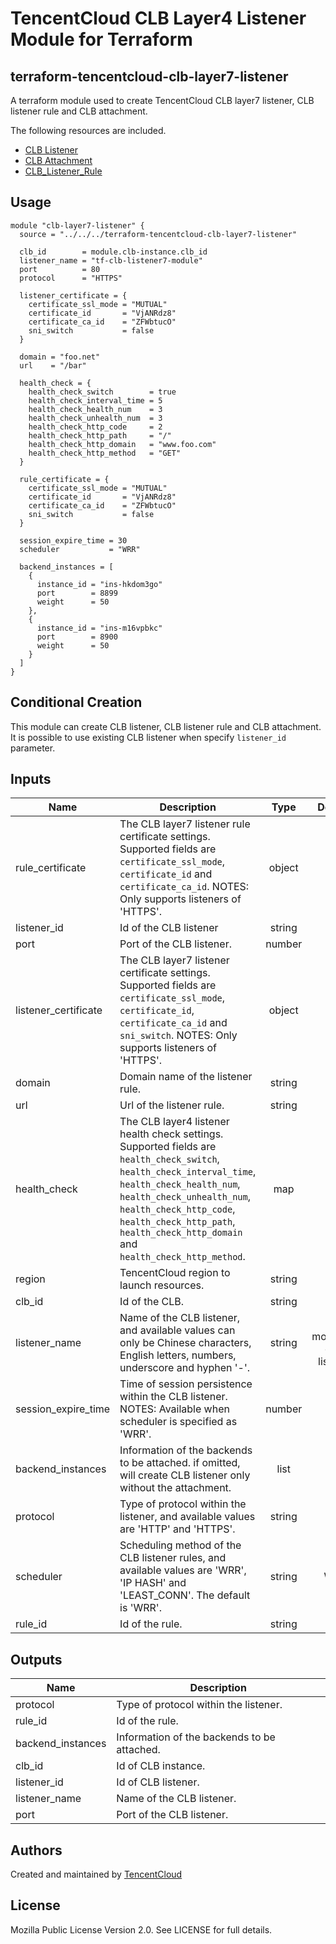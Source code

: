 # TencentCloud CLB Layer4 Listener Module for Terraform

## terraform-tencentcloud-clb-layer7-listener

A terraform module used to create TencentCloud CLB layer7 listener, CLB listener rule and CLB attachment.

The following resources are included.

* [CLB Listener](https://www.terraform.io/docs/providers/tencentcloud/r/clb_listener.html)
* [CLB Attachment](https://www.terraform.io/docs/providers/tencentcloud/r/clb_attachment.html)
* [CLB_Listener_Rule](https://www.terraform.io/docs/providers/tencentcloud/r/clb_listener_rule.html)

## Usage


```hcl
module "clb-layer7-listener" {
  source = "../../../terraform-tencentcloud-clb-layer7-listener"

  clb_id        = module.clb-instance.clb_id
  listener_name = "tf-clb-listener7-module"
  port          = 80
  protocol      = "HTTPS"

  listener_certificate = {
    certificate_ssl_mode = "MUTUAL"
    certificate_id       = "VjANRdz8"
    certificate_ca_id    = "ZFWbtucO"
    sni_switch           = false
  }

  domain = "foo.net"
  url    = "/bar"

  health_check = {
    health_check_switch        = true
    health_check_interval_time = 5
    health_check_health_num    = 3
    health_check_unhealth_num  = 3
    health_check_http_code     = 2
    health_check_http_path     = "/"
    health_check_http_domain   = "www.foo.com"
    health_check_http_method   = "GET"
  }

  rule_certificate = {
    certificate_ssl_mode = "MUTUAL"
    certificate_id       = "VjANRdz8"
    certificate_ca_id    = "ZFWbtucO"
    sni_switch           = false
  }

  session_expire_time = 30
  scheduler           = "WRR"

  backend_instances = [
    {
      instance_id = "ins-hkdom3go"
      port        = 8899
      weight      = 50
    },
    {
      instance_id = "ins-m16vpbkc"
      port        = 8900
      weight      = 50
    }
  ]
}
```

## Conditional Creation

This module can create CLB listener, CLB listener rule and CLB attachment.
It is possible to use existing CLB listener when specify `listener_id` parameter.

## Inputs

| Name | Description | Type | Default | Required |
|------|-------------|:----:|:-----:|:-----:|
| rule_certificate | The CLB layer7 listener rule certificate settings. Supported fields are `certificate_ssl_mode`, `certificate_id` and `certificate_ca_id`. NOTES: Only supports listeners of 'HTTPS'. | object | {} | no 
| listener_id | Id of the CLB listener | string |  | no 
| port | Port of the CLB listener. | number | null | no 
| listener_certificate | The CLB layer7 listener certificate settings. Supported fields are `certificate_ssl_mode`, `certificate_id`, `certificate_ca_id` and `sni_switch`. NOTES: Only supports listeners of 'HTTPS'. | object | {} | no 
| domain | Domain name of the listener rule. | string | null | no 
| url | Url of the listener rule. | string | null | no 
| health_check | The CLB layer4 listener health check settings. Supported fields are `health_check_switch`, `health_check_interval_time`, `health_check_health_num`, `health_check_unhealth_num`, `health_check_http_code`, `health_check_http_path`, `health_check_http_domain` and `health_check_http_method`. | map | {} | no 
| region | TencentCloud region to launch resources. | string |  | no 
| clb_id | Id of the CLB. | string |  | yes 
| listener_name | Name of the CLB listener, and available values can only be Chinese characters, English letters, numbers, underscore and hyphen '-'. | string | tf-modules-clb-listener | no 
| session_expire_time | Time of session persistence within the CLB listener. NOTES: Available when scheduler is specified as 'WRR'. | number | 0 | no 
| backend_instances | Information of the backends to be attached. if omitted, will create CLB listener only without the attachment. | list | [] | no 
| protocol | Type of protocol within the listener, and available values are 'HTTP' and 'HTTPS'. | string | null | no 
| scheduler | Scheduling method of the CLB listener rules, and available values are 'WRR', 'IP HASH' and 'LEAST_CONN'. The default is 'WRR'. | string | WRR | no 
| rule_id | Id of the rule. | string |  | no 


## Outputs

| Name | Description |
|------|-------------|
| protocol | Type of protocol within the listener. |
| rule_id | Id of the rule. |
| backend_instances | Information of the backends to be attached. |
| clb_id | Id of CLB instance. |
| listener_id | Id of CLB listener. |
| listener_name | Name of the CLB listener. |
| port | Port of the CLB listener. |


## Authors

Created and maintained by [TencentCloud](https://github.com/tencentcloudstack/terraform-provider-tencentcloud)

## License

Mozilla Public License Version 2.0.
See LICENSE for full details. 